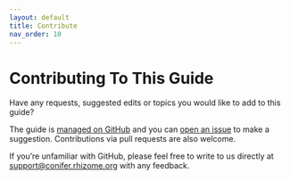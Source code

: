 ```yaml
---
layout: default
title: Contribute
nav_order: 10
---
```

# Contributing To This Guide

Have any requests, suggested edits or topics you would like to add to this guide?

The guide is [managed on GitHub](https://github.com/Rhizome-Conifer/conifer-user-guide) and you can [open an issue](https://github.com/Rhizome-Conifer/conifer-user-guide/issues) to make a suggestion. Contributions via pull requests are also welcome.

If you’re unfamiliar with GitHub, please feel free to write to us directly at [support@conifer.rhizome.org](mailto:support@conifer.rhizome.org) with any feedback.
